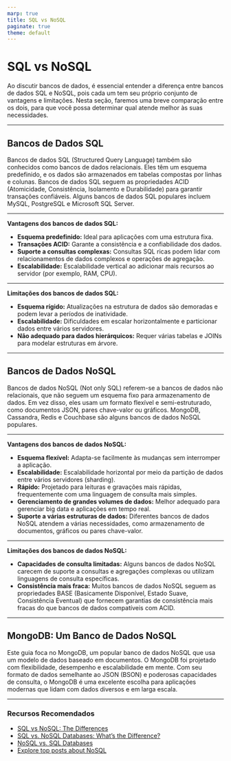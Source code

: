 ```yaml
---
marp: true
title: SQL vs NoSQL
paginate: true
theme: default
---
```


# SQL vs NoSQL

Ao discutir bancos de dados, é essencial entender a diferença entre bancos de dados SQL e NoSQL, pois cada um tem seu próprio conjunto de vantagens e limitações. Nesta seção, faremos uma breve comparação entre os dois, para que você possa determinar qual atende melhor às suas necessidades.

---

## Bancos de Dados SQL

Bancos de dados SQL (Structured Query Language) também são conhecidos como bancos de dados relacionais. Eles têm um esquema predefinido, e os dados são armazenados em tabelas compostas por linhas e colunas. Bancos de dados SQL seguem as propriedades ACID (Atomicidade, Consistência, Isolamento e Durabilidade) para garantir transações confiáveis. Alguns bancos de dados SQL populares incluem MySQL, PostgreSQL e Microsoft SQL Server.

--- 

**Vantagens dos bancos de dados SQL:**

- **Esquema predefinido:** Ideal para aplicações com uma estrutura fixa.
- **Transações ACID:** Garante a consistência e a confiabilidade dos dados.
- **Suporte a consultas complexas:** Consultas SQL ricas podem lidar com relacionamentos de dados complexos e operações de agregação.
- **Escalabilidade:** Escalabilidade vertical ao adicionar mais recursos ao servidor (por exemplo, RAM, CPU).

---

**Limitações dos bancos de dados SQL:**

- **Esquema rígido:** Atualizações na estrutura de dados são demoradas e podem levar a períodos de inatividade.
- **Escalabilidade:** Dificuldades em escalar horizontalmente e particionar dados entre vários servidores.
- **Não adequado para dados hierárquicos:** Requer várias tabelas e JOINs para modelar estruturas em árvore.

---

## Bancos de Dados NoSQL

Bancos de dados NoSQL (Not only SQL) referem-se a bancos de dados não relacionais, que não seguem um esquema fixo para armazenamento de dados. Em vez disso, eles usam um formato flexível e semi-estruturado, como documentos JSON, pares chave-valor ou gráficos. MongoDB, Cassandra, Redis e Couchbase são alguns bancos de dados NoSQL populares.

---

**Vantagens dos bancos de dados NoSQL:**

- **Esquema flexível:** Adapta-se facilmente às mudanças sem interromper a aplicação.
- **Escalabilidade:** Escalabilidade horizontal por meio da partição de dados entre vários servidores (sharding).
- **Rápido:** Projetado para leituras e gravações mais rápidas, frequentemente com uma linguagem de consulta mais simples.
- **Gerenciamento de grandes volumes de dados:** Melhor adequado para gerenciar big data e aplicações em tempo real.
- **Suporte a várias estruturas de dados:** Diferentes bancos de dados NoSQL atendem a várias necessidades, como armazenamento de documentos, gráficos ou pares chave-valor.

---

**Limitações dos bancos de dados NoSQL:**

- **Capacidades de consulta limitadas:** Alguns bancos de dados NoSQL carecem de suporte a consultas e agregações complexas ou utilizam linguagens de consulta específicas.
- **Consistência mais fraca:** Muitos bancos de dados NoSQL seguem as propriedades BASE (Basicamente Disponível, Estado Suave, Consistência Eventual) que fornecem garantias de consistência mais fracas do que bancos de dados compatíveis com ACID.

---

## MongoDB: Um Banco de Dados NoSQL

Este guia foca no MongoDB, um popular banco de dados NoSQL que usa um modelo de dados baseado em documentos. O MongoDB foi projetado com flexibilidade, desempenho e escalabilidade em mente. Com seu formato de dados semelhante ao JSON (BSON) e poderosas capacidades de consulta, o MongoDB é uma excelente escolha para aplicações modernas que lidam com dados diversos e em larga escala.

---

### Recursos Recomendados

- [SQL vs NoSQL: The Differences](https://www.sitepoint.com/sql-vs-nosql-differences/)
- [SQL vs. NoSQL Databases: What’s the Difference?](https://www.ibm.com/blog/sql-vs-nosql/)
- [NoSQL vs. SQL Databases](https://www.mongodb.com/nosql-explained/nosql-vs-sql)
- [Explore top posts about NoSQL](https://app.daily.dev/tags/nosql?ref=roadmapsh)
